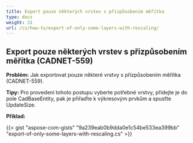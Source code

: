 ```yaml
---
title: Export pouze některých vrstev s přizpůsobením měřítka
type: docs
weight: 31
url: /cs/how-to/export-of-only-some-layers-with-rescaling/
---
```


## **Export pouze některých vrstev s přizpůsobením měřítka (CADNET-559)**

**Problém:** Jak exportovat pouze některé vrstvy s přizpůsobením měřítka (CADNET-559).

**Tipy:** Pro provedení tohoto postupu vyberte potřebné vrstvy, přidejte je do pole CadBaseEntity, pak je přiřaďte k výkresovým prvkům a spusťte UpdateSize.

**Příklad:**

{{< gist "aspose-com-gists" "9a239eab0b9dda0e1c54be533ea399bb" "export-of-only-some-layers-with-rescaling.cs" >}}
